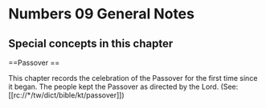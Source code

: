 # Numbers 09 General Notes
## Special concepts in this chapter

==Passover ==

This chapter records the celebration of the Passover for the first time since it began. The people kept the Passover as directed by the Lord. (See: [[rc://*/tw/dict/bible/kt/passover]])